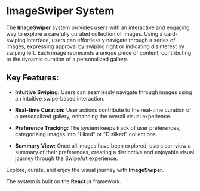 # ImageSwiper System

The **ImageSwiper** system provides users with an interactive and engaging way to explore a carefully curated collection of images. Using a card-swiping interface, users can effortlessly navigate through a series of images, expressing approval by swiping right or indicating disinterest by swiping left. Each image represents a unique piece of content, contributing to the dynamic curation of a personalized gallery.

## Key Features:

- **Intuitive Swiping:** Users can seamlessly navigate through images using an intuitive swipe-based interaction.

- **Real-time Curation:** User actions contribute to the real-time curation of a personalized gallery, enhancing the overall visual experience.

- **Preference Tracking:** The system keeps track of user preferences, categorizing images into "Liked" or "Disliked" collections.

- **Summary View:** Once all images have been explored, users can view a summary of their preferences, creating a distinctive and enjoyable visual journey through the SwipeArt experience.

Explore, curate, and enjoy the visual journey with **ImageSwiper**.

The system is built on the **React.js** framework.

